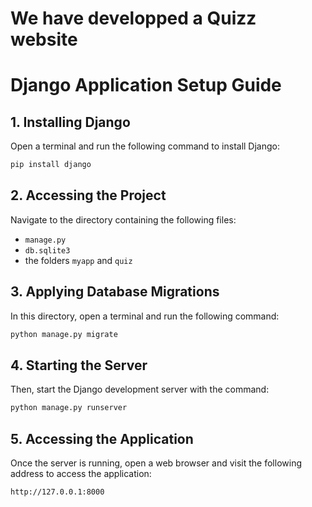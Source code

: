 # We have developped a Quizz website


# Django Application Setup Guide

## 1. Installing Django
Open a terminal and run the following command to install Django:

```bash
pip install django
```

## 2. Accessing the Project
Navigate to the directory containing the following files:
- `manage.py`
- `db.sqlite3`
- the folders `myapp` and `quiz`

## 3. Applying Database Migrations
In this directory, open a terminal and run the following command:

```bash
python manage.py migrate
```

## 4. Starting the Server
Then, start the Django development server with the command:

```bash
python manage.py runserver
```

## 5. Accessing the Application
Once the server is running, open a web browser and visit the following address to access the application:

```
http://127.0.0.1:8000
```
